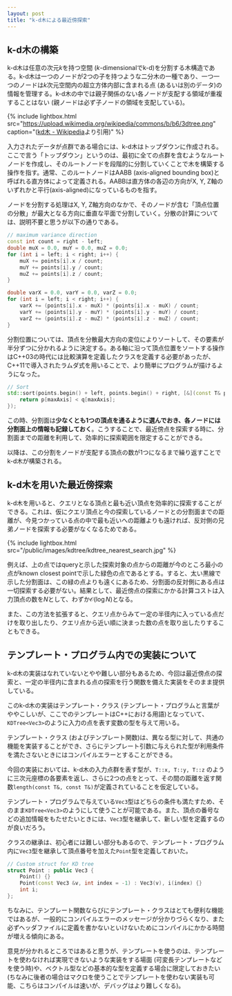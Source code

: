 ```yaml
---
layout: post
title: "k-d木による最近傍探索"
---
```


## k-d木の構築

k-d木は任意の次元$k$を持つ空間 ($k$-dimensionalでk-d)を分割する木構造である。k-d木は一つのノードが2つの子を持つような二分木の一種であり、一つ一つのノードは$k$次元空間内の超立方体内部に含まれる点 (あるいは別のデータ)の情報を管理する。k-d木の中では親子関係のない各ノードが支配する領域が重複することはない (親ノードは必ず子ノードの領域を支配している)。

{% include lightbox.html
   src="https://upload.wikimedia.org/wikipedia/commons/b/b6/3dtree.png"
   caption="([kd木 - Wikipedia](https://ja.wikipedia.org/wiki/Kd%E6%9C%A8)より引用)" %}

入力されたデータが点群である場合には、k-d木はトップダウンに作成される。ここで言う「トップダウン」というのは、最初に全ての点群を含むようなルートノードを作成し、そのルートノードを段階的に分割していくことで木を構築する操作を指す。通常、このルートノードはAABB (axis-aligned bounding box)と呼ばれる直方体によって定義される。AABBは直方体の各辺の方向がX, Y, Z軸のいずれかと平行(axis-aligned)になっているものを指す。

ノードを分割する処理はX, Y, Z軸方向のなかで、そのノードが含む「頂点位置の分散」が最大となる方向に垂直な平面で分割していく。分散の計算については、説明不要と思うが以下の通りである。

```c++
// maximum variance direction
const int count = right - left;
double muX = 0.0, muY = 0.0, muZ = 0.0;
for (int i = left; i < right; i++) {
    muX += points[i].x / count;
    muY += points[i].y / count;
    muZ += points[i].z / count;
}

double varX = 0.0, varY = 0.0, varZ = 0.0;
for (int i = left; i < right; i++) {
    varX += (points[i].x - muX) * (points[i].x - muX) / count;
    varY += (points[i].y - muY) * (points[i].y - muY) / count;
    varZ += (points[i].z - muZ) * (points[i].z - muZ) / count;
}
```

分割位置については、頂点を分散最大方向の変位によりソートして、その要素が半分ずつに分かれるように決定する。ある軸に沿って頂点位置をソートする操作はC++03の時代には比較演算を定義したクラスを定義する必要があったが、C++11で導入されたラムダ式を用いることで、より簡単にプログラムが描けるようになった。

```c++
// Sort
std::sort(points.begin() + left, points.begin() + right, [&](const T& p, const T& q){
    return p[maxAxis] < q[maxAxis];
});
```

この時、分割面は**少なくとも1つの頂点を通るように選んでおき、各ノードには分割面上の情報も記録しておく**。こうすることで、最近傍点を探索する時に、分割面までの距離を利用して、効率的に探索範囲を限定することができる。

以降は、この分割をノードが支配する頂点の数が1つになるまで繰り返すことでk-d木が構築される。

## k-d木を用いた最近傍探索

k-d木を用いると、クエリとなる頂点と最も近い頂点を効率的に探索することができる。これは、仮にクエリ頂点と今の探索しているノードとの分割面までの距離が、今見つかっている点の中で最も近いへの距離よりも遠ければ、反対側の兄弟ノードを探索する必要がなくなるためである。

{% include lightbox.html src="/public/images/kdtree/kdtree_nearest_search.jpg" %}

例えば、上の点ではqueryと示した探索対象の点からの距離が今のところ最小の点がknown closest pointで示した緑色の点であるとする。すると、太い黒線で示した分割面は、この緑の点よりも遠くにあるため、分割面の反対側にある点は一切探索する必要がない。結果として、最近傍点の探索にかかる計算コストは入力頂点の数を$N$として、わずか$\mathcal{O}(\log N)$となる。

また、この方法を拡張すると、クエリ点からみて一定の半径内に入っている点だけを取り出したり、クエリ点から近い順に決まった数の点を取り出したりすることもできる。

## テンプレート・プログラム内での実装について

k-d木の実装はなれていないとやや難しい部分もあるため、今回は最近傍点の探索と、一定の半径内に含まれる点の探索を行う関数を備えた実装をそのまま提供している。

このk-d木の実装はテンプレート・クラス (テンプレート・プログラムと言葉がややこしいが、ここでのテンプレートはC++における用語)となっていて、`KDTree<Vec3>`のように入力の点を表す変数の型を与えて用いる。

テンプレート・クラス (およびテンプレート関数)は、異なる型に対して、共通の機能を実装することができ、さらにテンプレート引数に与えられた型が利用条件を満たさないときにはコンパイルエラーとすることができる。

今回の実装においては、k-d木の入力点群を表す型が、`T::x, T::y, T::z` のように三次元座標の各要素を返し、さらに2つの点をとって、その間の距離を返す関数`length(const T&, const T&)`が定義されていることを仮定している。

テンプレート・プログラムで与えている`Vec3`型はどちらの条件も満たすため、そのまま`KDTree<Vec3>`のようにして使うことが可能である。また、頂点の番号などの追加情報をもたせたいときには、`Vec3`型を継承して、新しい型を定義するのが良いだろう。

クラスの継承は、初心者には難しい部分もあるので、テンプレート・プログラム内に`Vec3`型を継承して頂点番号を加えた`Point`型を定義しておいた。

```c++
// Custom struct for KD tree
struct Point : public Vec3 {
    Point() {}
    Point(const Vec3 &v, int index = -1) : Vec3(v), i(index) {}
    int i;
};
```

ちなみに、テンプレート関数ならびにテンプレート・クラスはとても便利な機能ではあるが、一般的にコンパイルエラーのメッセージが分かりづらくなり、また必ずヘッダファイルに定義を書かないといけないためにコンパイルにかかる時間が増える傾向にある。

意見が分かれるところではあると思うが、テンプレートを使うのは、テンプレートを使わなければ実現できないような実装をする場面 (可変長テンプレートなどを使う時)や、ベクトル型などの基本的な型を定義する場合に限定しておきたい (ちなみに後者の場合はマクロを使うことでテンプレートを使わない実装も可能、こちらはコンパイルは速いが、デバッグはより難しくなる)。
